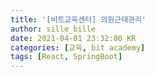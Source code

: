 ```yaml
---
title: '[비트교육센터] 의원근태관리'
author: sille_bille
date: 2021-04-01 23:32:00 KR
categories: [교육, bit academy]
tags: [React, SpringBoot]
---
```


